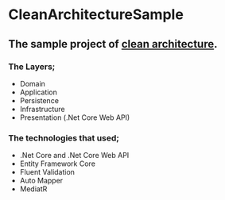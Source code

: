 # CleanArchitectureSample


## The sample project of [clean architecture](https://docs.microsoft.com/en-us/dotnet/architecture/modern-web-apps-azure/common-web-application-architectures#clean-architecture).


### The Layers;
* Domain
* Application
* Persistence
* Infrastructure
* Presentation (.Net Core Web API)

### The technologies that used;
* .Net Core and .Net Core Web API
* Entity Framework Core
* Fluent Validation
* Auto Mapper
* MediatR